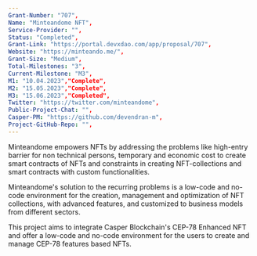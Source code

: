 ```yaml
---
Grant-Number: "707",
Name: "Minteandome NFT",
Service-Provider: "",
Status: "Completed",
Grant-Link: "https://portal.devxdao.com/app/proposal/707",
Website: "https://minteando.me/",
Grant-Size: "Medium",
Total-Milestones: "3",
Current-Milestone: "M3",
M1: "10.04.2023","Complete",
M2: "15.05.2023","Complete",
M3: "15.06.2023","Completed",
Twitter: "https://twitter.com/minteandome",
Public-Project-Chat: "",
Casper-PM: "https://github.com/devendran-m",
Project-GitHub-Repo: "",
---
```

<!--lang:en--> 
Minteandome empowers NFTs by addressing the problems like high-entry barrier for non technical persons, temporary and economic cost to create smart contracts of NFTs and constraints in creating NFT-collections and smart contracts with custom functionalities.

Minteandome's solution to the recurring problems is a low-code and no-code environment for the creation, management and optimization of NFT collections, with advanced features, and customized to business models from different sectors.

This project aims to integrate Casper Blockchain's CEP-78 Enhanced NFT and offer a low-code and no-code environment for the users to create and manage CEP-78 features based NFTs.
<!--lang:es--] 
Minteandome empodera a los NFT al abordar problemas como la barrera de entrada alta para personas no técnicas, el costo temporal y económico para crear contratos inteligentes de NFT y las limitaciones en la creación de colecciones de NFT y contratos inteligentes con funcionalidades personalizadas. 

La solución de Minteandome a los problemas recurrentes es un bajo -entorno de código y no código para la creación, gestión y optimización de colecciones NFT, con funciones avanzadas y personalizado para modelos de negocio de diferentes sectores. 

Este proyecto tiene como objetivo integrar el NFT mejorado CEP-78 de Casper Blockchain y ofrecer un código bajo y Entorno sin código para que los usuarios creen y administren NFT basados ​​en características de CEP-78. 
<!--lang:de--] 
Minteandome stärkt NFTs, indem es Probleme wie hohe Eintrittsbarrieren für technisch nicht versierte Personen, temporäre und wirtschaftliche Kosten für die Erstellung intelligenter NFT-Verträge und Einschränkungen bei der Erstellung von NFT-Sammlungen und intelligenten Verträgen mit benutzerdefinierten Funktionen angeht. 

Minteandomes Lösung für die wiederkehrenden Probleme ist niedrig -Code- und No-Code-Umgebung für die Erstellung, Verwaltung und Optimierung von NFT-Sammlungen, mit erweiterten Funktionen und angepasst an Geschäftsmodelle aus verschiedenen Sektoren. 

Dieses Projekt zielt darauf ab, den CEP-78 Enhanced NFT von Casper Blockchain zu integrieren und eine Low-Code- und No-Code-Umgebung für Benutzer zum Erstellen und Verwalten von NFTs auf Basis von CEP-78-Funktionen.
<!--lang:fr--] 
Minteandome habilite les NFT en résolvant les problèmes tels que la barrière d'entrée élevée pour les personnes non techniques, le coût temporaire et économique pour créer des contrats intelligents de NFT et les contraintes dans la création de collections NFT et de contrats intelligents avec des fonctionnalités personnalisées. 

La solution de Minteandome aux problèmes récurrents est un faible -environnement codé et no-code pour la création, la gestion et l'optimisation des collections NFT, avec des fonctionnalités avancées et adaptées aux modèles commerciaux de différents secteurs.

Ce projet vise à intégrer le CEP-78 Enhanced NFT de Casper Blockchain et à offrir un low-code et environnement sans code permettant aux utilisateurs de créer et de gérer des NFT basés sur les fonctionnalités CEP-78.
<!--lang:pl--] 
Minteandome wzmacnia NFT, rozwiązując problemy, takie jak wysoka bariera wejścia dla osób nietechnicznych, tymczasowe i ekonomiczne koszty tworzenia inteligentnych kontraktów NFT oraz ograniczenia w tworzeniu kolekcji NFT i inteligentnych kontraktów z niestandardowymi funkcjami. 

Rozwiązanie Minteandome dla powtarzających się problemów jest niskie -kodowane i niekodowane środowisko do tworzenia, zarządzania i optymalizacji kolekcji NFT, z zaawansowanymi funkcjami i dostosowanymi do modeli biznesowych z różnych sektorów. 

Ten projekt ma na celu integrację CEP-78 Enhanced NFT firmy Casper Blockchain i zaoferowanie niskokodowego i środowisko bez kodu dla użytkowników do tworzenia NFT opartych na funkcjach CEP-78 i zarządzania nimi.
<!--lang:uk--] 
Minteandome розширює можливості NFT, вирішуючи такі проблеми, як високий бар’єр входу для нетехнічних спеціалістів, тимчасові та економічні витрати на створення смарт-контрактів NFT і обмеження у створенні NFT-колекцій і смарт-контрактів із спеціальними функціями. 

Рішення Minteandome для повторюваних проблем є низьким. -кодове та безкодове середовище для створення, керування й оптимізації колекцій NFT із розширеними функціями та адаптованим до бізнес-моделей із різних секторів. 

Цей проект має на меті інтегрувати CEP-78 Enhanced NFT від Casper Blockchain і запропонувати низький код і середовище без коду для створення та керування NFT на основі функцій CEP-78
[!--lang:*-->  
